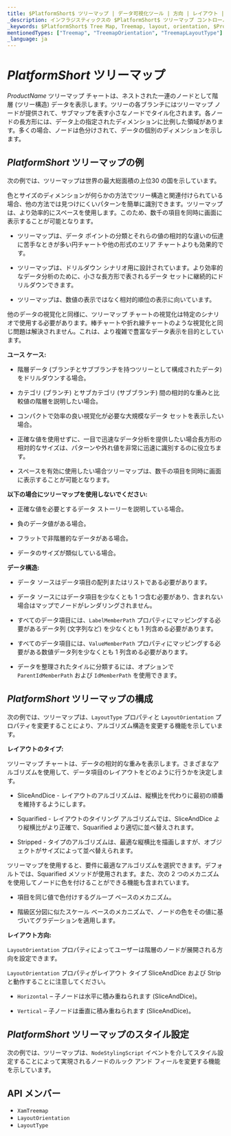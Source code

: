 ```yaml
---
title: $PlatformShort$ ツリーマップ | データ可視化ツール | 方向 | レイアウト | データ バインディング | インフラジスティックス
_description: インフラジスティックスの $PlatformShort$ ツリーマップ コントロールを使用して、複数のレベルをサポートするストリップ、長方形、およびスライスアンドダイス アルゴリズムのデータ ポイントの相対的なウェイトを表示します。$ProductName$ ツリーマップについて説明します。
_keywords: $PlatformShort$ Tree Map, Treemap, layout, orientation, $ProductName$, Infragistics, $PlatformShort$ ツリーマップ, ツリーマップ, レイアウト, 方向, インフラジスティックス
mentionedTypes: ["Treemap", "TreemapOrientation", "TreemapLayoutType"]
_language: ja
---
```

# $PlatformShort$ ツリーマップ
$ProductName$ ツリーマップ チャートは、ネストされた一連のノードとして階層 (ツリー構造) データを表示します。ツリーの各ブランチにはツリーマップ ノードが提供されて、サブマップを表す小さなノードでタイル化されます。各ノードの長方形には、データ上の指定されたディメンションに比例した領域があります。多くの場合、ノードは色分けされて、データの個別のディメンションを示します。

## $PlatformShort$ ツリーマップの例

次の例では、ツリーマップは世界の最大総面積の上位30 の国を示しています。

<code-view style="height: 600px"
           data-demos-base-url="{environment:dvDemosBaseUrl}"
           iframe-src="{environment:dvDemosBaseUrl}/charts/tree-map-overview"
           alt="$PlatformShort$ ツリーマップの例"
           github-src="charts/tree-map/overview">
</code-view>

<div class="divider--half"></div>

色とサイズのディメンションが何らかの方法でツリー構造と関連付けられている場合、他の方法では見つけにくいパターンを簡単に識別できます。ツリーマップは、より効率的にスペースを使用します。このため、数千の項目を同時に画面に表示することが可能となります。

- ツリーマップは、データ ポイントの分類とそれらの値の相対的な違いの伝達に苦手なときが多い円チャートや他の形式のエリア チャートよりも効果的です。

- ツリーマップは、ドリルダウン シナリオ用に設計されています。より効率的なデータ分析のために、小さな長方形で表されるデータ セットに継続的にドリルダウンできます。

- ツリーマップは、数値の表示ではなく相対的順位の表示に向いています。

他のデータの視覚化と同様に、ツリーマップ チャートの視覚化は特定のシナリオで使用する必要があります。棒チャートや折れ線チャートのような視覚化と同じ問題は解決されません。これは、より複雑で豊富なデータ表示を目的としています。

<b>ユース ケース:</b>

- 階層データ (ブランチとサブブランチを持つツリーとして構成されたデータ) をドリルダウンする場合。

- カテゴリ (ブランチ) とサブカテゴリ (サブブランチ) 間の相対的な重みと比較値の階層を説明したい場合。

- コンパクトで効率の良い視覚化が必要な大規模なデータ セットを表示したい場合。

- 正確な値を使用せずに、一目で迅速なデータ分析を提供したい場合長方形の相対的なサイズは、パターンや外れ値を非常に迅速に識別するのに役立ちます。

- スペースを有効に使用したい場合ツリーマップは、数千の項目を同時に画面に表示することが可能となります。

<b>以下の場合にツリーマップを使用しないでください:</b>

- 正確な値を必要とするデータ ストーリーを説明している場合。

- 負のデータ値がある場合。

- フラットで非階層的なデータがある場合。

- データのサイズが類似している場合。

<b>データ構造:</b>

- データ ソースはデータ項目の配列またはリストである必要があります。

- データ ソースにはデータ項目を少なくとも 1 つ含む必要があり、含まれない場合はマップでノードがレンダリングされません。

- すべてのデータ項目には、`LabelMemberPath` プロパティにマッピングする必要があるデータ列 (文字列など) を少なくとも 1 列含める必要があります。

- すべてのデータ項目には、`ValueMemberPath` プロパティにマッピングする必要がある数値データ列を少なくとも 1 列含める必要があります。
- データを整理されたタイルに分類するには、オプションで `ParentIdMemberPath` および `IdMemberPath` を使用できます。

## $PlatformShort$ ツリーマップの構成

次の例では、ツリーマップは、`LayoutType` プロパティと `LayoutOrientation` プロパティを変更することにより、アルゴリズム構造を変更する機能を示しています。

<code-view style="height: 600px"
           data-demos-base-url="{environment:dvDemosBaseUrl}"
           iframe-src="{environment:dvDemosBaseUrl}/charts/tree-map-layout"
           alt="$PlatformShort$ ツリーマップ レイアウトの構成"
           github-src="charts/tree-map/layout">
</code-view>

<div class="divider--half"></div>

<b>レイアウトのタイプ:</b>

ツリーマップ チャートは、データの相対的な重みを表示します。さまざまなアルゴリズムを使用して、データ項目のレイアウトをどのように行うかを決定します。

- SliceAndDice - レイアウトのアルゴリズムは、縦横比を代わりに最初の順番を維持するようにします。

- Squarified - レイアウトのタイリング アルゴリズムでは、SliceAndDice より縦横比がより正確で、Squarified より適切に並べ替えされます。

- Stripped - タイプのアルゴリズムは、最適な縦横比を描画しますが、オブジェクトがサイズによって並べ替えられます。

ツリーマップを使用すると、要件に最適なアルゴリズムを選択できます。デフォルトでは、Squarified メソッドが使用されます。また、次の 2 つのメカニズムを使用してノードに色を付けることができる機能も含まれています。

- 項目を同じ値で色付けするグループ ベースのメカニズム。

- 階級区分図に似たスケール ベースのメカニズムで、ノードの色をその値に基づいてグラデーションを適用します。

<b>レイアウト方向:</b>

`LayoutOrientation` プロパティによってユーザーは階層のノードが展開される方向を設定できます。

`LayoutOrientation` プロパティがレイアウト タイプ SliceAndDice および Strip と動作することに注意してください。

- `Horizontal` – 子ノードは水平に積み重ねられます (SliceAndDice)。

- `Vertical` – 子ノードは垂直に積み重ねられます (SliceAndDice)。

## $PlatformShort$ ツリーマップのスタイル設定

次の例では、ツリーマップは、`NodeStylingScript` イベントを介してスタイル設定することによって実現されるノードのルック アンド フィールを変更する機能を示しています。

<code-view style="height: 600px"
           data-demos-base-url="{environment:dvDemosBaseUrl}"
           iframe-src="{environment:dvDemosBaseUrl}/charts/tree-map-styling"
           alt="$PlatformShort$ ツリーマップのスタイル設定"
           github-src="charts/tree-map/styling">
</code-view>

<div class="divider--half"></div>

## API メンバー
- `XamTreemap`
- `LayoutOrientation`
- `LayoutType`

